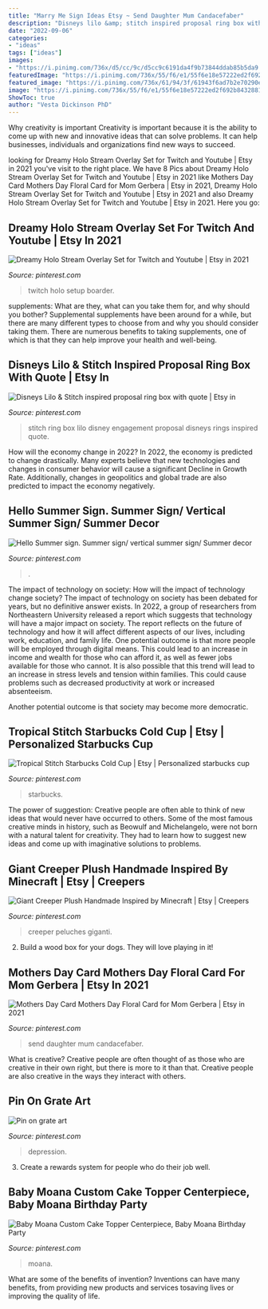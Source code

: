```yaml
---
title: "Marry Me Sign Ideas Etsy ~ Send Daughter Mum Candacefaber"
description: "Disneys lilo &amp; stitch inspired proposal ring box with quote"
date: "2022-09-06"
categories:
- "ideas"
tags: ["ideas"]
images:
- "https://i.pinimg.com/736x/d5/cc/9c/d5cc9c6191da4f9b73844ddab85b5da9.jpg"
featuredImage: "https://i.pinimg.com/736x/55/f6/e1/55f6e18e57222ed2f692b84328813ddb--minecraft-room-creeper.jpg"
featured_image: "https://i.pinimg.com/736x/61/94/3f/61943f6ad7b2e70290e958c8a024a1ae--birthday-cards-for-mother-mothers-day-cards.jpg"
image: "https://i.pinimg.com/736x/55/f6/e1/55f6e18e57222ed2f692b84328813ddb--minecraft-room-creeper.jpg"
ShowToc: true
author: "Vesta Dickinson PhD"
---
```



Why creativity is important
Creativity is important because it is the ability to come up with new and innovative ideas that can solve problems. It can help businesses, individuals and organizations find new ways to succeed.

	

		
looking for Dreamy Holo Stream Overlay Set for Twitch and Youtube | Etsy in 2021 you've visit to the right place. We have 8 Pics about Dreamy Holo Stream Overlay Set for Twitch and Youtube | Etsy in 2021 like Mothers Day Card Mothers Day Floral Card for Mom Gerbera | Etsy in 2021, Dreamy Holo Stream Overlay Set for Twitch and Youtube | Etsy in 2021 and also Dreamy Holo Stream Overlay Set for Twitch and Youtube | Etsy in 2021. Here you go:
		
    
## Dreamy Holo Stream Overlay Set For Twitch And Youtube | Etsy In 2021

<img loading=lazy src="https://i.pinimg.com/736x/d5/cc/9c/d5cc9c6191da4f9b73844ddab85b5da9.jpg" onerror="this.onerror=null;this.src='https://tse3.mm.bing.net/th?id=OIP.lS6vT8_IMFuK9-RdqPfnCwHaEK&amp;pid=15.1';" alt="Dreamy Holo Stream Overlay Set for Twitch and Youtube | Etsy in 2021">

_Source: pinterest.com_

>twitch holo setup boarder. 

	

supplements: What are they, what can you take them for, and why should you bother?
Supplemental supplements have been around for a while, but there are many different types to choose from and why you should consider taking them. There are numerous benefits to taking supplements, one of which is that they can help improve your health and well-being.

    
## Disneys Lilo &amp; Stitch Inspired Proposal Ring Box With Quote | Etsy In

<img loading=lazy src="https://i.pinimg.com/736x/25/4a/16/254a1644aab18d22e2a450c238a6cdc6.jpg" onerror="this.onerror=null;this.src='https://tse3.mm.bing.net/th?id=OIP.r336yCyjGR0_bINMIeyOZAHaJ4&amp;pid=15.1';" alt="Disneys Lilo &amp; Stitch inspired proposal ring box with quote | Etsy in">

_Source: pinterest.com_

>stitch ring box lilo disney engagement proposal disneys rings inspired quote. 

	

How will the economy change in 2022?
In 2022, the economy is predicted to change drastically. Many experts believe that new technologies and changes in consumer behavior will cause a significant Decline in Growth Rate. Additionally, changes in geopolitics and global trade are also predicted to impact the economy negatively.

    
## Hello Summer Sign. Summer Sign/ Vertical Summer Sign/ Summer Decor

<img loading=lazy src="https://i.pinimg.com/736x/e1/f1/cf/e1f1cffd9b7b51afec53b0dd3ad07d9a.jpg" onerror="this.onerror=null;this.src='https://tse2.mm.bing.net/th?id=OIP.omPxZfPFUAXMYtpkL13cXAHaJ4&amp;pid=15.1';" alt="Hello Summer sign. Summer sign/ vertical summer sign/ Summer decor">

_Source: pinterest.com_

>. 

	

The impact of technology on society: How will the impact of technology change society?
The impact of technology on society has been debated for years, but no definitive answer exists. In 2022, a group of researchers from Northeastern University released a report which suggests that technology will have a major impact on society. The report reflects on the future of technology and how it will affect different aspects of our lives, including work, education, and family life. 
One potential outcome is that more people will be employed through digital means. This could lead to an increase in income and wealth for those who can afford it, as well as fewer jobs available for those who cannot. It is also possible that this trend will lead to an increase in stress levels and tension within families. This could cause problems such as decreased productivity at work or increased absenteeism. 

Another potential outcome is that society may become more democratic.

    
## Tropical Stitch Starbucks Cold Cup | Etsy | Personalized Starbucks Cup

<img loading=lazy src="https://i.pinimg.com/736x/a5/5f/d5/a55fd5589bbd7304550bbc330e266c72.jpg" onerror="this.onerror=null;this.src='https://tse3.mm.bing.net/th?id=OIP.EkrXFMDKDlgQvb8bks2LPQHaJ3&amp;pid=15.1';" alt="Tropical Stitch Starbucks Cold Cup | Etsy | Personalized starbucks cup">

_Source: pinterest.com_

>starbucks. 

	

The power of suggestion:
Creative people are often able to think of new ideas that would never have occurred to others. Some of the most famous creative minds in history, such as Beowulf and Michelangelo, were not born with a natural talent for creativity. They had to learn how to suggest new ideas and come up with imaginative solutions to problems.

    
## Giant Creeper Plush Handmade Inspired By Minecraft | Etsy | Creepers

<img loading=lazy src="https://i.pinimg.com/736x/55/f6/e1/55f6e18e57222ed2f692b84328813ddb--minecraft-room-creeper.jpg" onerror="this.onerror=null;this.src='https://tse4.mm.bing.net/th?id=OIP.C6gkuWKr4huGfsBnf37bLgHaJ4&amp;pid=15.1';" alt="Giant Creeper Plush Handmade Inspired by Minecraft | Etsy | Creepers">

_Source: pinterest.com_

>creeper peluches giganti. 

	

2. Build a wood box for your dogs. They will love playing in it!

    
## Mothers Day Card Mothers Day Floral Card For Mom Gerbera | Etsy In 2021

<img loading=lazy src="https://i.pinimg.com/736x/61/94/3f/61943f6ad7b2e70290e958c8a024a1ae--birthday-cards-for-mother-mothers-day-cards.jpg" onerror="this.onerror=null;this.src='https://tse4.mm.bing.net/th?id=OIP.A0poOxIhWVgYlO97co6vZgHaJ4&amp;pid=15.1';" alt="Mothers Day Card Mothers Day Floral Card for Mom Gerbera | Etsy in 2021">

_Source: pinterest.com_

>send daughter mum candacefaber. 

	

What is creative?
Creative people are often thought of as those who are creative in their own right, but there is more to it than that. Creative people are also creative in the ways they interact with others.

    
## Pin On Grate Art

<img loading=lazy src="https://i.pinimg.com/736x/bc/e6/e4/bce6e49bc5441cebf988217d91d6e365--lsd-art-depression-art.jpg" onerror="this.onerror=null;this.src='https://tse4.mm.bing.net/th?id=OIP.c-OzV49kvsFTkn2671f50QHaJ4&amp;pid=15.1';" alt="Pin on grate art">

_Source: pinterest.com_

>depression. 

	

3. Create a rewards system for people who do their job well.

    
## Baby Moana Custom Cake Topper Centerpiece, Baby Moana Birthday Party

<img loading=lazy src="https://i.pinimg.com/736x/87/de/4f/87de4fff35b650612cc335c3576f54fd.jpg" onerror="this.onerror=null;this.src='https://tse4.mm.bing.net/th?id=OIP.I9saiuuWWtxcMLk4eiuMQAHaJ4&amp;pid=15.1';" alt="Baby Moana Custom Cake Topper Centerpiece, Baby Moana Birthday Party">

_Source: pinterest.com_

>moana. 

	

What are some of the benefits of invention?
Inventions can have many benefits, from providing new products and services tosaving lives or improving the quality of life.

